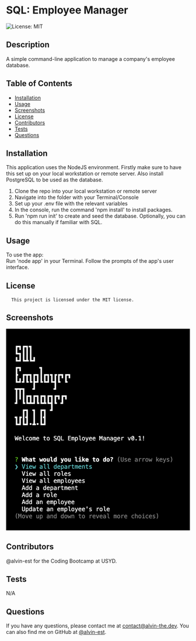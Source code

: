 # SQL: Employee Manager
![License: MIT](https://img.shields.io/badge/License-MIT-yellow.svg)
## Description
A simple command-line application to manage a company's employee database.
## Table of Contents
- [Installation](#installation)
- [Usage](#usage)
- [Screenshots](#screenshots)
- [License](#license)
- [Contributors](#Contributors)
- [Tests](#tests)
- [Questions](#questions)
## Installation
This application uses the NodeJS environment. Firstly make sure to have this set up on your local workstation or remote server. Also install PostgreSQL to be used as the database.

1. Clone the repo into your local workstation or remote server
2. Navigate into the folder with your Terminal/Console
3. Set up your .env file with the relevant variables
4. In the console, run the command 'npm install' to install packages. 
5. Run 'npm run init' to create and seed the database. Optionally, you can do this manually if familiar with SQL.
## Usage
To use the app:  
Run 'node app' in your Terminal. Follow the prompts of the app's user interface.
## License
      This project is licensed under the MIT license.
## Screenshots
![Screenshot](./misc/screenshot.png)
## Contributors
@alvin-est for the Coding Bootcamp at USYD.
## Tests
N/A
## Questions
If you have any questions, please contact me at [contact@alvin-the.dev](mailto:contact@alvin-the.dev). You can also find me on GitHub at [@alvin-est](https://github.com/@alvin-est).  